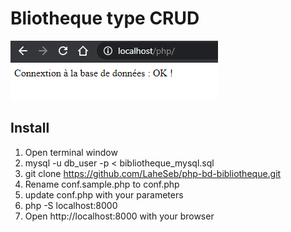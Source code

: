 # Bliotheque type CRUD 

![sreenshot](screenshot.png)

## Install
1. Open terminal window
2. mysql -u db_user -p < bibliotheque_mysql.sql
3. git clone https://github.com/LaheSeb/php-bd-bibliotheque.git
4. Rename conf.sample.php to conf.php
5. update conf.php with your parameters
6. php -S localhost:8000
7. Open http://localhost:8000 with your browser